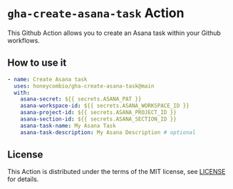 # `gha-create-asana-task` Action

This Github Action allows you to create an Asana task within your Github workflows.

## How to use it

```yaml
- name: Create Asana task
  uses: honeycombio/gha-create-asana-task@main
  with:
    asana-secret: ${{ secrets.ASANA_PAT }}
    asana-workspace-id: ${{ secrets.ASANA_WORKSPACE_ID }}
    asana-project-id: ${{ secrets.ASANA_PROJECT_ID }}
    asana-section-id: ${{ secrets.ASANA_SECTION_ID }}
    asana-task-name: My Asana Task
    asana-task-description: My Asana Description # optional
```
## License

This Action is distributed under the terms of the MIT license, see [LICENSE](./LICENSE) for details.